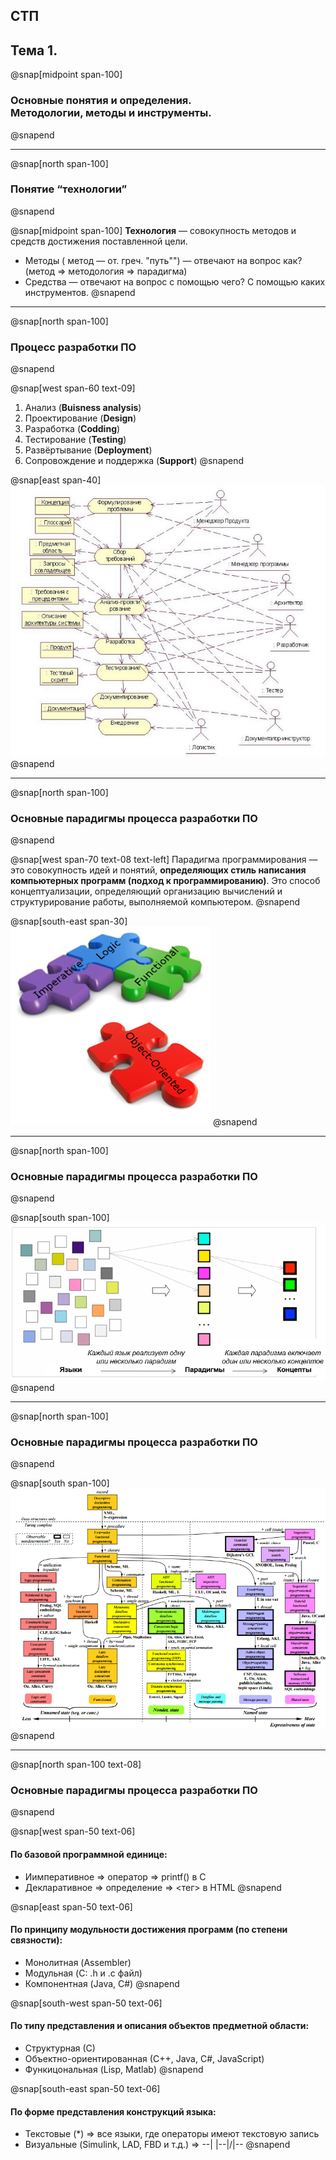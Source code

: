 ## СТП
## **Тема 1.**

@snap[midpoint span-100]
### Основные понятия и определения.<br/>Методологии, методы и инструменты.
@snapend

---

@snap[north span-100]
### Понятие “технологии”
@snapend

@snap[midpoint span-100]
**Технология** ― совокупность методов и средств достижения поставленной цели.
- Методы ( метод ― от. греч. "путь"") ― отвечают на вопрос как? (метод => методология => парадигма)
- Средства ― отвечают на вопрос с помощью чего? С помощью каких инструментов.
@snapend

---

@snap[north span-100]
### Процесс разработки ПО
@snapend

@snap[west span-60 text-09]
1. Анализ (**Buisness analysis**)
2. Проектирование (**Design**)
3. Разработка (**Codding**)
4. Тестирование (**Testing**)
5. Развёртывание (**Deployment**)
6. Сопровождение и поддержка (**Support**)
@snapend

@snap[east span-40]
![IMAGE](assets/img/intro-software-development-process.jpg)
@snapend

---

@snap[north span-100]
### Основные парадигмы процесса разработки ПО
@snapend

@snap[west span-70 text-08 text-left]
Парадигма программирования — это совокупность идей и понятий, **определяющих стиль написания компьютерных программ (подход к программированию)**. Это способ концептуализации, определяющий организацию вычислений и структурирование работы, выполняемой компьютером.
@snapend

@snap[south-east span-30]
![IMAGE](assets/img/intro-paradigms-logo.png)
@snapend

---

@snap[north span-100]
### Основные парадигмы процесса разработки ПО
@snapend

@snap[south span-100]
![IMAGE](assets/img/intro-paradigms-concepts.png)
@snapend

---

@snap[north span-100]
### Основные парадигмы процесса разработки ПО
@snapend

@snap[south span-100]
![IMAGE](assets/img/intro-paradigms-language-classification.png)
@snapend

---

@snap[north span-100 text-08]
### Основные парадигмы процесса разработки ПО
@snapend

@snap[west span-50 text-06]
#### По базовой программной единице:
- Иимперативное  =>  оператор => printf() в С
- Декларативное =>  определение => <тег> в HTML
@snapend

@snap[east span-50 text-06]
#### По принципу модульности достижения программ (по степени связности):
- Монолитная (Assembler)
- Модульная (C: .h и .c файл)
- Компонентная (Java, C#)
@snapend

@snap[south-west span-50 text-06]
#### По типу представления и описания объектов предметной области:
- Структурная (С)
- Объектно-ориентированная (С++, Java, C#, JavaScript)
- Функицональная (Lisp, Matlab)
@snapend

@snap[south-east span-50 text-06]
#### По форме представления конструкций языка:
- Текстовые (*) => все языки, где операторы имеют текстовую запись
- Визуальные (Simulink, LAD, FBD и т.д.) => --| |--|/|--
@snapend
